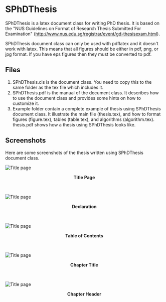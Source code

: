 # SPhDThesis #

SPhDThesis is a latex document class for writing PhD thesis. It is based on the "NUS Guidelines on Format of Research Thesis Submitted For Examination" (http://www.nus.edu.sg/registrar/event/gd-thesisexam.html).

SPhDThesis document class can only be used with pdflatex and it doesn't work with latex. This means that all figures should be either in pdf, png, or jpg format. If you have eps figures then they must be converted to pdf.

## Files ##
1. SPhDThesis.cls is the document class. You need to copy this to the same folder as the tex file which includes it.
2. SPhDThesis.pdf is the manual of the document class. It describes how to use the document class and provides some hints on how to customize it. 
3. Example folder contain a complete example of thesis using SPhDThesis document class. It illustrate the main file (thesis.tex), and how to format figures (figure.tex), tables (table.tex), and algorithms (algorithm.tex). thesis.pdf shows how a thesis using SPhDThesis looks like.

## Screenshots ##
Here are some screenshots of the thesis written using SPhDThesis document class.

![Title page](title.png)
<p align="center" style="font-weight:bold"><strong>Title Page</strong></p>
<br/>

![Title page](declaration.png)
<p align="center" style="font-weight:bold"><strong>Declaration</strong></p>
<br/>

![Title page](table-of-contents.png)
<p align="center" style="font-weight:bold"><strong>Table of Contents</strong></p>
<br/>

![Title page](chapter-title.png)
<p align="center" style="font-weight:bold"><strong>Chapter Title</strong></p>
<br/>

![Title page](chapter-header.png)
<p align="center" style="font-weight:bold"><strong>Chapter Header</strong></p>
